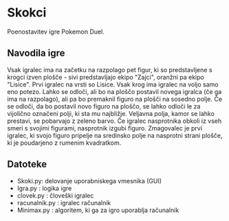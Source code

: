 # Skokci
Poenostavitev igre Pokemon Duel.

## Navodila igre
Vsak igralec ima na začetku na razpolago pet figur, ki so predstavljene s krogci izven plošče - sivi predstavljajo ekipo "Zajci", oranžni pa ekipo "Lisice". Prvi igralec na vrsti so Lisice. Vsak krog ima igralec na voljo samo eno potezo. Lahko se odloči, ali bo na ploščo postavil novega igralca (če ga ima na razpolago), ali pa bo premaknil figuro na plošči na sosedno polje. Če se odloči, da bo postavil novo figuro na ploščo, se lahko odloči le za vijolično označeni polji, ki sta mu najbližje. Veljavna polja, kamor se lahko prestavi, se pobarvajo z zeleno barvo.
Če igralec nasprotnika obkoli iz vseh smeri s svojimi figurami, nasprotnik izgubi figuro.
Zmagovalec je prvi igralec, ki svojo figuro pripelje na sredinsko polje na nasprotni strani plošče, ki je poudarjeno z rumenim kvadratkom.

## Datoteke
* Skoki.py: delovanje uporabniskega vmesnika (GUI)
* Igra.py : logika igre
* clovek.py : človeški igralec
* racunalnik.py : igralec računalnik
* Minimax.py : algoritem, ki ga za igro uporablja računalnik

